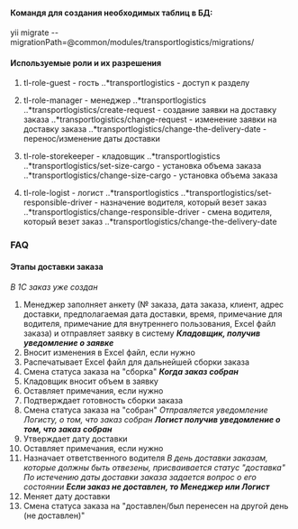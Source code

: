 #### Командя для создания необходимых таблиц в БД:
yii migrate --migrationPath=@common/modules/transportlogistics/migrations/


#### Используемые роли и их разрешения
1. tl-role-guest - гость
 ..*transportlogistics - доступ к разделу

2. tl-role-manager - менеджер
 ..*transportlogistics
 ..*transportlogistics/create-request - создание заявки на доставку заказа
 ..*transportlogistics/change-request - изменение заявки на доставку заказа
 ..*transportlogistics/change-the-delivery-date - перенос/изменение даты доставки

3. tl-role-storekeeper - кладовщик
 ..*transportlogistics
 ..*transportlogistics/set-size-cargo - установка объема заказа
 ..*transportlogistics/change-size-cargo - установка объема заказа

4. tl-role-logist - логист
 ..*transportlogistics
 ..*transportlogistics/set-responsible-driver - назначение водителя, который везет заказ
 ..*transportlogistics/change-responsible-driver - смена водителя, который везет заказ
 ..*transportlogistics/change-the-delivery-date


### **FAQ**
#### **Этапы доставки заказа**

_В 1C заказ уже создан_

1. Менеджер заполняет анкету (№ заказа, дата заказа, клиент, адрес доставки, предполагаемая дата доставки, время, примечание для водителя, примечание для внутреннего пользования, Excel файл заказа) и отправляет заявку в систему
**_Кладовщик, получив уведомление о заявке_**
2. Вносит изменения в Excel файл, если нужно
3. Распечатывает Excel файл для дальнейшей сборки заказа
4. Смена статуса заказа на "сборка"
**_Когда заказ собран_**
5. Кладовщик вносит объем в заявку
6. Оставляет примечания, если нужно
7. Подтверждает готовность сборки заказа
8. Смена статуса заказа на "собран"
_Отправляется уведомление Логисту, о том, что заказ собран_
**_Логист получив уведомление о том, что заказ собран_**
9. Утверждает дату доставки
10. Оставляет примечания, если нужно
11. Назначает ответственного водителя
_В день доставки заказам, которые должны быть отвезены, присваивается статус "доставка"_
_По истечению даты доставки заказа задается вопрос о его состоянии_
**_Если заказ не доставлен, то Менеджер или Логист_**
12. Меняет дату доставки
13. Смена статуса заказа на "доставлен/был перенесен на другой день (не доставлен)"
